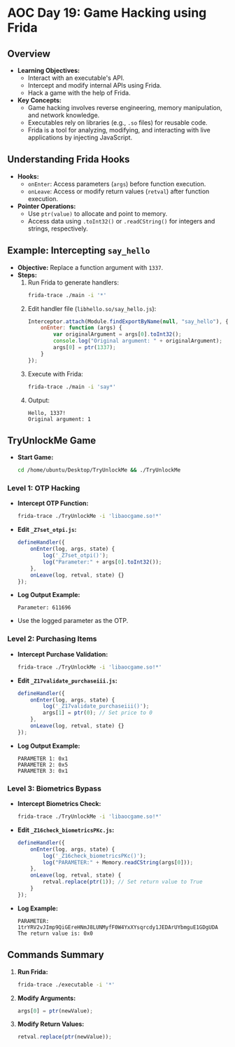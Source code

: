 
# AOC Day 19: Game Hacking using Frida

## Overview
- **Learning Objectives:**
  - Interact with an executable's API.
  - Intercept and modify internal APIs using Frida.
  - Hack a game with the help of Frida.
- **Key Concepts:**
  - Game hacking involves reverse engineering, memory manipulation, and network knowledge.
  - Executables rely on libraries (e.g., `.so` files) for reusable code.
  - Frida is a tool for analyzing, modifying, and interacting with live applications by injecting JavaScript.

## Understanding Frida Hooks
- **Hooks:**
  - `onEnter`: Access parameters (`args`) before function execution.
  - `onLeave`: Access or modify return values (`retval`) after function execution.
- **Pointer Operations:**
  - Use `ptr(value)` to allocate and point to memory.
  - Access data using `.toInt32()` or `.readCString()` for integers and strings, respectively.

## Example: Intercepting `say_hello`
- **Objective:** Replace a function argument with `1337`.
- **Steps:**
  1. Run Frida to generate handlers:
     ```bash
     frida-trace ./main -i '*'
     ```
  2. Edit handler file (`libhello.so/say_hello.js`):
     ```javascript
     Interceptor.attach(Module.findExportByName(null, "say_hello"), {
         onEnter: function (args) {
             var originalArgument = args[0].toInt32();
             console.log("Original argument: " + originalArgument);
             args[0] = ptr(1337);
         }
     });
     ```
  3. Execute with Frida:
     ```bash
     frida-trace ./main -i 'say*'
     ```
  4. Output:
     ```
     Hello, 1337!
     Original argument: 1
     ```

## TryUnlockMe Game
- **Start Game:**
  ```bash
  cd /home/ubuntu/Desktop/TryUnlockMe && ./TryUnlockMe
  ```

### Level 1: OTP Hacking
- **Intercept OTP Function:**
  ```bash
  frida-trace ./TryUnlockMe -i 'libaocgame.so!*'
  ```
- **Edit `_Z7set_otpi.js`:**
  ```javascript
  defineHandler({
      onEnter(log, args, state) {
          log('_Z7set_otpi()');
          log("Parameter:" + args[0].toInt32());
      },
      onLeave(log, retval, state) {}
  });
  ```
- **Log Output Example:**
  ```
  Parameter: 611696
  ```
- Use the logged parameter as the OTP.

### Level 2: Purchasing Items
- **Intercept Purchase Validation:**
  ```bash
  frida-trace ./TryUnlockMe -i 'libaocgame.so!*'
  ```
- **Edit `_Z17validate_purchaseiii.js`:**
  ```javascript
  defineHandler({
      onEnter(log, args, state) {
          log('_Z17validate_purchaseiii()');
          args[1] = ptr(0); // Set price to 0
      },
      onLeave(log, retval, state) {}
  });
  ```
- **Log Output Example:**
  ```
  PARAMETER 1: 0x1
  PARAMETER 2: 0x5
  PARAMETER 3: 0x1
  ```

### Level 3: Biometrics Bypass
- **Intercept Biometrics Check:**
  ```bash
  frida-trace ./TryUnlockMe -i 'libaocgame.so!*'
  ```
- **Edit `_Z16check_biometricsPKc.js`:**
  ```javascript
  defineHandler({
      onEnter(log, args, state) {
          log('_Z16check_biometricsPKc()');
          log("PARAMETER:" + Memory.readCString(args[0]));
      },
      onLeave(log, retval, state) {
          retval.replace(ptr(1)); // Set return value to True
      }
  });
  ```
- **Log Example:**
  ```
  PARAMETER: 1trYRV2vJImp9QiGEreHNmJ8LUNMyfF0W4YxXYsqrcdy1JEDArUYbmguE1GDgUDA
  The return value is: 0x0
  ```

## Commands Summary
1. **Run Frida:**
   ```bash
   frida-trace ./executable -i '*'
   ```
2. **Modify Arguments:**
   ```javascript
   args[0] = ptr(newValue);
   ```
3. **Modify Return Values:**
   ```javascript
   retval.replace(ptr(newValue));
   ```
